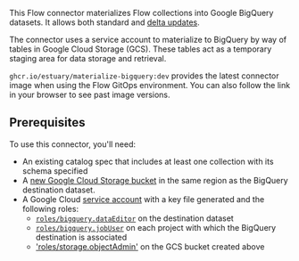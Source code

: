 This Flow connector materializes Flow collections into Google BigQuery datasets. It allows both standard and [delta updates](../../../concepts/materialization.md#delta-updates).

The connector uses a service account to materialize to BigQuery by way of tables in Google Cloud Storage (GCS).
These tables act as a temporary staging area for data storage and retrieval.

`ghcr.io/estuary/materialize-bigquery:dev` provides the latest connector image when using the Flow GitOps environment. You can also follow the link in your browser to see past image versions.

## Prerequisites

To use this connector, you'll need:

* An existing catalog spec that includes at least one collection with its schema specified
* A [new Google Cloud Storage bucket](https://cloud.google.com/storage/docs/creating-buckets) in the same region as the BigQuery destination dataset.
* A Google Cloud [service account](https://cloud.google.com/docs/authentication/getting-started) with a key file generated and the following roles:
    * [`roles/bigquery.dataEditor`](https://cloud.google.com/bigquery/docs/access-control#bigquery.dataEditor) on the destination dataset
    * [`roles/bigquery.jobUser`](https://cloud.google.com/bigquery/docs/access-control#bigquery.jobUser) on each
    project with which the BigQuery destination is associated
    * ['roles/storage.objectAdmin'](https://cloud.google.com/storage/docs/access-control/iam-roles#standard-roles)
    on the GCS bucket created above